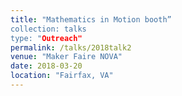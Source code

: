 ```yaml
---
title: "Mathematics in Motion booth”
collection: talks
type: "Outreach" 
permalink: /talks/2018talk2
venue: "Maker Faire NOVA"
date: 2018-03-20
location: "Fairfax, VA"
---
```

